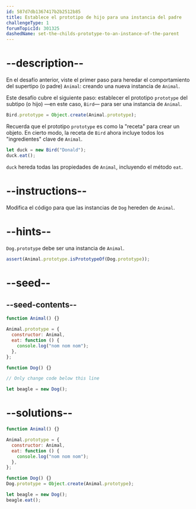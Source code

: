 ```yaml
---
id: 587d7db1367417b2b2512b85
title: Establece el prototipo de hijo para una instancia del padre
challengeType: 1
forumTopicId: 301325
dashedName: set-the-childs-prototype-to-an-instance-of-the-parent
---
```


# --description--

En el desafío anterior, viste el primer paso para heredar el comportamiento del supertipo (o padre) `Animal`: creando una nueva instancia de `Animal`.

Este desafío cubre el siguiente paso: establecer el prototipo `prototype` del subtipo (o hijo) —en este caso, `Bird`— para ser una instancia de `Animal`.

```js
Bird.prototype = Object.create(Animal.prototype);
```

Recuerda que el prototipo `prototype` es como la "receta" para crear un objeto. En cierto modo, la receta de `Bird` ahora incluye todos los "ingredientes" clave de `Animal`.

```js
let duck = new Bird("Donald");
duck.eat();
```

`duck` hereda todas las propiedades de `Animal`, incluyendo el método `eat`.

# --instructions--

Modifica el código para que las instancias de `Dog` hereden de `Animal`.

# --hints--

`Dog.prototype` debe ser una instancia de `Animal`.

```js
assert(Animal.prototype.isPrototypeOf(Dog.prototype));
```

# --seed--

## --seed-contents--

```js
function Animal() {}

Animal.prototype = {
  constructor: Animal,
  eat: function () {
    console.log("nom nom nom");
  },
};

function Dog() {}

// Only change code below this line

let beagle = new Dog();
```

# --solutions--

```js
function Animal() {}

Animal.prototype = {
  constructor: Animal,
  eat: function () {
    console.log("nom nom nom");
  },
};

function Dog() {}
Dog.prototype = Object.create(Animal.prototype);

let beagle = new Dog();
beagle.eat();
```
